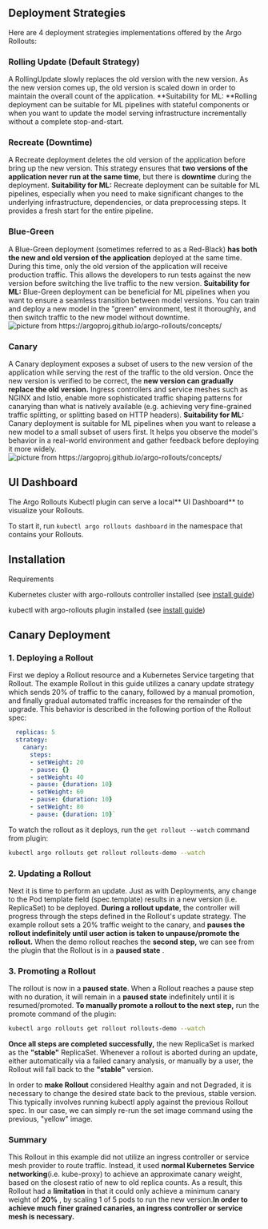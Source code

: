 ## Deployment Strategies

Here are 4 deployment strategies implementations offered by the Argo Rollouts:

### Rolling Update (Default Strategy)
A RollingUpdate slowly replaces the old version with the new version. As the new version comes up, the old version is scaled down in order to maintain the overall count of the application.
**Suitability for ML: **Rolling deployment can be suitable for ML pipelines with stateful components or when you want to update the model serving infrastructure incrementally without a complete stop-and-start.

### Recreate (Downtime)
A Recreate deployment deletes the old version of the application before bring up the new version.
This strategy ensures that **two versions of the application never run at the same time**, but there is **downtime** during the deployment.
**Suitability for ML:** Recreate deployment can be suitable for ML pipelines, especially when you need to make significant changes to the underlying infrastructure, dependencies, or data preprocessing steps. It provides a fresh start for the entire pipeline.

### Blue-Green
A Blue-Green deployment (sometimes referred to as a Red-Black) **has both the new and old version of the application** deployed at the same time. During this time, only the old version of the application will receive production traffic. This allows the developers to run tests against the new version before switching the live traffic to the new version.
**Suitability for ML:** Blue-Green deployment can be beneficial for ML pipelines when you want to ensure a seamless transition between model versions. You can train and deploy a new model in the "green" environment, test it thoroughly, and then switch traffic to the new model without downtime.
![picture from https://argoproj.github.io/argo-rollouts/concepts/ ](https://argoproj.github.io/argo-rollouts/concepts-assets/blue-green-deployments.png)

### Canary 
A Canary deployment exposes a subset of users to the new version of the application while serving the rest of the traffic to the old version. Once the new version is verified to be correct, the **new version can gradually replace the old version.** Ingress controllers and service meshes such as NGINX and Istio, enable more sophisticated traffic shaping patterns for canarying than what is natively available (e.g. achieving very fine-grained traffic splitting, or splitting based on HTTP headers).
**Suitability for ML:** Canary deployment is suitable for ML pipelines when you want to release a new model to a small subset of users first. It helps you observe the model's behavior in a real-world environment and gather feedback before deploying it more widely.
![picture from https://argoproj.github.io/argo-rollouts/concepts/ ](https://argoproj.github.io/argo-rollouts/concepts-assets/canary-deployments.png)

## UI Dashboard

The Argo Rollouts Kubectl plugin can serve a local** UI Dashboard** to visualize your Rollouts.

To start it, run `kubectl argo rollouts dashboard` in the namespace that contains your Rollouts.

## Installation

Requirements

Kubernetes cluster with argo-rollouts controller installed (see [install guide](https://argoproj.github.io/argo-rollouts/installation/#controller-installation))

kubectl with argo-rollouts plugin installed (see [install guide](https://argoproj.github.io/argo-rollouts/installation/#kubectl-plugin-installation))


## Canary Deployment

### 1. Deploying a Rollout

First we deploy a Rollout resource and a Kubernetes Service targeting that Rollout. The example Rollout in this guide utilizes a canary update strategy which sends 20% of traffic to the canary, followed by a manual promotion, and finally gradual automated traffic increases for the remainder of the upgrade. This behavior is described in the following portion of the Rollout spec:

```yaml
  replicas: 5
  strategy:
    canary:
      steps:
      - setWeight: 20
      - pause: {}
      - setWeight: 40
      - pause: {duration: 10}
      - setWeight: 60
      - pause: {duration: 10}
      - setWeight: 80
      - pause: {duration: 10}`
```

To watch the rollout as it deploys, run the `get rollout --watch` command from plugin:

```bash
kubectl argo rollouts get rollout rollouts-demo --watch
```
### 2. Updating a Rollout

Next it is time to perform an update. Just as with Deployments, any change to the Pod template field (spec.template) results in a new version (i.e. ReplicaSet) to be deployed. 
**During a rollout update**, the controller will progress through the steps defined in the Rollout's update strategy. The example rollout sets a 20% traffic weight to the canary, and **pauses the rollout indefinitely until user action is taken to unpause/promote the rollout.** 
When the demo rollout reaches the **second step,** we can see from the plugin that the Rollout is in a **paused state** .

### 3. Promoting a Rollout

The rollout is now in a **paused state**. When a Rollout reaches a pause step with no duration, it will remain in a **paused state** indefinitely until it is resumed/promoted. **To manually promote a rollout to the next step,** run the promote command of the plugin:

```bash
kubectl argo rollouts get rollout rollouts-demo --watch
```
**Once all steps are completed successfully,** the new ReplicaSet is marked as the **"stable"** ReplicaSet. Whenever a rollout is aborted during an update, either automatically via a failed canary analysis, or manually by a user, the Rollout will fall back to the **"stable"** version.

In order to **make Rollout** considered Healthy again and not Degraded, it is necessary to change the desired state back to the previous, stable version. This typically involves running kubectl apply against the previous Rollout spec. In our case, we can simply re-run the set image command using the previous, "yellow" image.



### Summary
This Rollout in this example did not utilize an ingress controller or service mesh provider to route traffic. Instead, it used **normal Kubernetes Service networking**(i.e. kube-proxy) to achieve an approximate canary weight, based on the closest ratio of new to old replica counts. As a result, this Rollout had a **limitation** in that it could only achieve a minimum canary weight of **20%** , by scaling 1 of 5 pods to run the new version.**In order to achieve much finer grained canaries, an ingress controller or service mesh is necessary.**

